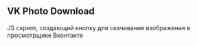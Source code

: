 ## VK Photo Download
JS скрипт, создающий кнопку для скачивания изображения в просмотрщике Вконтакте